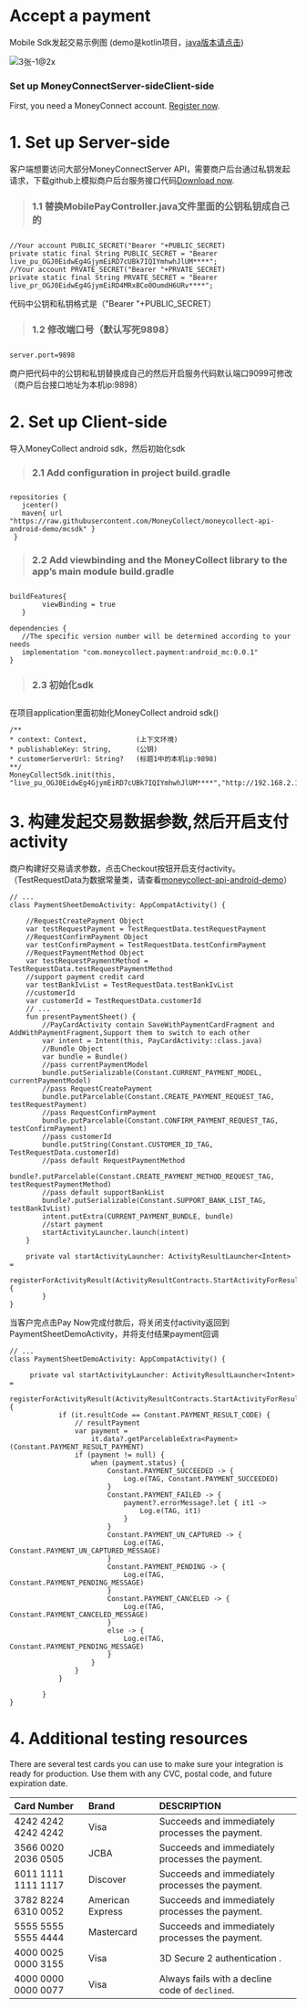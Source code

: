 # Accept a payment

Mobile Sdk发起交易示例图 (demo是kotlin项目，[java版本请点击](https://github.com/MoneyCollect/moneycollect-api-android-demo/tree/mcjavademo))

![3张-1@2x](https://user-images.githubusercontent.com/92731686/141933450-8daa8efa-1648-4410-b0bf-97d6735d9da5.png)

### Set up MoneyConnectServer-sideClient-side

First, you need a MoneyConnect account. [Register now](https://portal.moneycollect.com/registerr).

**<h1>1. Set up Server-side</h1>**
客户端想要访问大部分MoneyConnectServer API，需要商户后台通过私钥发起请求，下载github上模拟商户后台服务接口代码[Download now](https://github.com/MoneyCollect/moneycollect-api-android-demo/tree/mcappserver).


> **<h3> 1.1 替换MobilePayController.java文件里面的公钥私钥成自己的<h3>**
```
//Your account PUBLIC_SECRET("Bearer "+PUBLIC_SECRET)
private static final String PUBLIC_SECRET = "Bearer live_pu_OGJ0EidwEg4GjymEiRD7cUBk7IQIYmhwhJlUM****";
//Your account PRVATE_SECRET("Bearer "+PRVATE_SECRET)
private static final String PRVATE_SECRET = "Bearer live_pr_OGJ0EidwEg4GjymEiRD4MRxBCo0OumdH6URv****";
```
代码中公钥和私钥格式是（"Bearer "+PUBLIC_SECRET）

> **<h3> 1.2 修改端口号（默认写死9898）<h3>**
```
server.port=9898
```
商户把代码中的公钥和私钥替换成自己的然后开启服务代码默认端口9099可修改 （商户后台接口地址为本机ip:9898）

**<h1>2. Set up Client-side</h1>**

导入MoneyCollect android sdk，然后初始化sdk
> **<h3> 2.1 Add configuration in project build.gradle<h3>**
 ```
 repositories {
    jcenter()
    maven{ url "https://raw.githubusercontent.com/MoneyCollect/moneycollect-api-android-demo/mcsdk" }
  }
```
> **<h3> 2.2 Add viewbinding and the MoneyCollect library to the app’s main module build.gradle<h3>**

 ```
 buildFeatures{
         viewBinding = true
    }
 ```
 
 ```
 dependencies {
    //The specific version number will be determined according to your needs
    implementation "com.moneycollect.payment:android_mc:0.0.1"
 }
 ```

> **<h3> 2.3 初始化sdk<h3>**

在项目application里面初始化MoneyCollect android sdk()


```
/**
* context: Context,            (上下文环境)
* publishableKey: String,      (公钥)
* customerServerUrl: String?   (标题1中的本机ip:9898)
**/
MoneyCollectSdk.init(this, "live_pu_OGJ0EidwEg4GjymEiRD7cUBk7IQIYmhwhJlUM****","http://192.168.2.100:9898/")

 ```

**<h1>3. 构建发起交易数据参数,然后开启支付activity</h1>**
商户构建好交易请求参数，点击Checkout按钮开启支付activity。（TestRequestData为数据常量类，请查看[moneycollect-api-android-demo](https://github.com/MoneyCollect/moneycollect-api-android-demo)）

```
// ...
class PaymentSheetDemoActivity: AppCompatActivity() {

    //RequestCreatePayment Object
    var testRequestPayment = TestRequestData.testRequestPayment
    //RequestConfirmPayment Object
    var testConfirmPayment = TestRequestData.testConfirmPayment
    //RequestPaymentMethod Object
    var testRequestPaymentMethod = TestRequestData.testRequestPaymentMethod
    //support payment credit card
    var testBankIvList = TestRequestData.testBankIvList
    //customerId
    var customerId = TestRequestData.customerId
    // ...
    fun presentPaymentSheet() {
        //PayCardActivity contain SaveWithPaymentCardFragment and AddWithPaymentFragment,Support them to switch to each other
        var intent = Intent(this, PayCardActivity::class.java)
        //Bundle Object
        var bundle = Bundle()
        //pass currentPaymentModel
        bundle.putSerializable(Constant.CURRENT_PAYMENT_MODEL, currentPaymentModel)
        //pass RequestCreatePayment
        bundle.putParcelable(Constant.CREATE_PAYMENT_REQUEST_TAG, testRequestPayment)
        //pass RequestConfirmPayment
        bundle.putParcelable(Constant.CONFIRM_PAYMENT_REQUEST_TAG, testConfirmPayment)
        //pass customerId
        bundle.putString(Constant.CUSTOMER_ID_TAG, TestRequestData.customerId)
        //pass default RequestPaymentMethod
        bundle?.putParcelable(Constant.CREATE_PAYMENT_METHOD_REQUEST_TAG, testRequestPaymentMethod)
        //pass default supportBankList
        bundle?.putSerializable(Constant.SUPPORT_BANK_LIST_TAG, testBankIvList)
        intent.putExtra(CURRENT_PAYMENT_BUNDLE, bundle)
        //start payment
        startActivityLauncher.launch(intent)
    }

    private val startActivityLauncher: ActivityResultLauncher<Intent> =
        registerForActivityResult(ActivityResultContracts.StartActivityForResult()) {
        }
}
```


当客户完点击Pay Now完成付款后，将关闭支付activity返回到PaymentSheetDemoActivity，并将支付结果payment回调
```
// ...
class PaymentSheetDemoActivity: AppCompatActivity() {

     private val startActivityLauncher: ActivityResultLauncher<Intent> =
        registerForActivityResult(ActivityResultContracts.StartActivityForResult()) {
            if (it.resultCode == Constant.PAYMENT_RESULT_CODE) {
                // resultPayment
                var payment =
                    it.data?.getParcelableExtra<Payment>(Constant.PAYMENT_RESULT_PAYMENT)
                if (payment != null) {
                    when (payment.status) {
                        Constant.PAYMENT_SUCCEEDED -> {
                            Log.e(TAG, Constant.PAYMENT_SUCCEEDED)
                        }
                        Constant.PAYMENT_FAILED -> {
                            payment?.errorMessage?.let { it1 ->
                                Log.e(TAG, it1)
                            }
                        }
                        Constant.PAYMENT_UN_CAPTURED -> {
                            Log.e(TAG, Constant.PAYMENT_UN_CAPTURED_MESSAGE)
                        }
                        Constant.PAYMENT_PENDING -> {
                            Log.e(TAG, Constant.PAYMENT_PENDING_MESSAGE)
                        }
                        Constant.PAYMENT_CANCELED -> {
                            Log.e(TAG, Constant.PAYMENT_CANCELED_MESSAGE)
                        }
                        else -> {
                            Log.e(TAG, Constant.PAYMENT_PENDING_MESSAGE)
                        }
                    }
                }
            }

        }
}
```


**<h1>4. Additional testing resources</h1>**
There are several test cards you can use to make sure your integration is ready for production. Use them with any CVC, postal code, and future expiration date.

|  Card Number| Brand  |DESCRIPTION          |
| :------------- | :------------- | :-------------- |
| 4242 4242 4242 4242    | Visa            | Succeeds and immediately processes the payment. |
| 3566 0020 2036 0505    | JCBA            | Succeeds and immediately processes the payment. |
| 6011 1111 1111 1117    | Discover        | Succeeds and immediately processes the payment. |
| 3782 8224 6310 0052    | American Express| Succeeds and immediately processes the payment. |
| 5555 5555 5555 4444    | Mastercard      | Succeeds and immediately processes the payment. |
| 4000 0025 0000 3155    | Visa            | 3D Secure 2 authentication . |
| 4000 0000 0000 0077    | Visa            | Always fails with a decline code of `declined`. |
